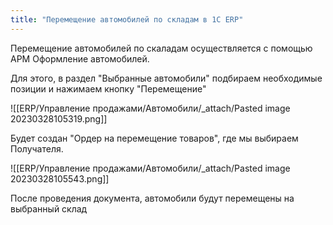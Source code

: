 ```yaml
---
title: "Перемещение автомобилей по складам в 1С ERP"
---
```


Перемещение автомобилей по скаладам осуществляется с помощью АРМ Оформление автомобилей.

Для этого, в раздел "Выбранные автомобили" подбираем необходимые позиции и нажимаем кнопку "Перемещение"

![[ERP/Управление продажами/Автомобили/_attach/Pasted image 20230328105319.png]]

Будет создан "Ордер на перемещение товаров", где мы выбираем Получателя.

![[ERP/Управление продажами/Автомобили/_attach/Pasted image 20230328105543.png]]

После проведения документа, автомобили будут перемещены на выбранный склад